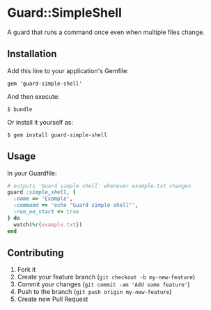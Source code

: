 # Guard::SimpleShell

A guard that runs a command once even when multiple files change.

## Installation

Add this line to your application's Gemfile:

    gem 'guard-simple-shell'

And then execute:

    $ bundle

Or install it yourself as:

    $ gem install guard-simple-shell

## Usage

In your Guardfile:

```ruby
# outputs 'Guard simple shell' whenever example.txt changes
guard :simple_shell, {
  :name => 'Example',
  :command => 'echo "Guard simple shell"',
  :run_on_start => true
} do
  watch(%r{example.txt})
end
```

## Contributing

1. Fork it
2. Create your feature branch (`git checkout -b my-new-feature`)
3. Commit your changes (`git commit -am 'Add some feature'`)
4. Push to the branch (`git push origin my-new-feature`)
5. Create new Pull Request

